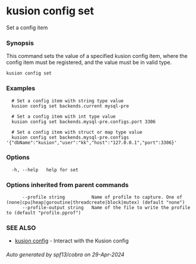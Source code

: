 # kusion config set

Set a config item

### Synopsis

This command sets the value of a specified kusion config item, where the config item must be registered, and the value must be in valid type.

```
kusion config set
```

### Examples

```
  # Set a config item with string type value
  kusion config set backends.current mysql-pre
  
  # Set a config item with int type value
  kusion config set backends.mysql-pre.configs.port 3306
  
  # Set a config item with struct or map type value
  kusion config set backends.mysql-pre.configs '{"dbName":"kusion","user":"kk","host":"127.0.0.1","port":3306}'
```

### Options

```
  -h, --help   help for set
```

### Options inherited from parent commands

```
      --profile string          Name of profile to capture. One of (none|cpu|heap|goroutine|threadcreate|block|mutex) (default "none")
      --profile-output string   Name of the file to write the profile to (default "profile.pprof")
```

### SEE ALSO

* [kusion config](kusion-config.md)	 - Interact with the Kusion config

###### Auto generated by spf13/cobra on 29-Apr-2024
